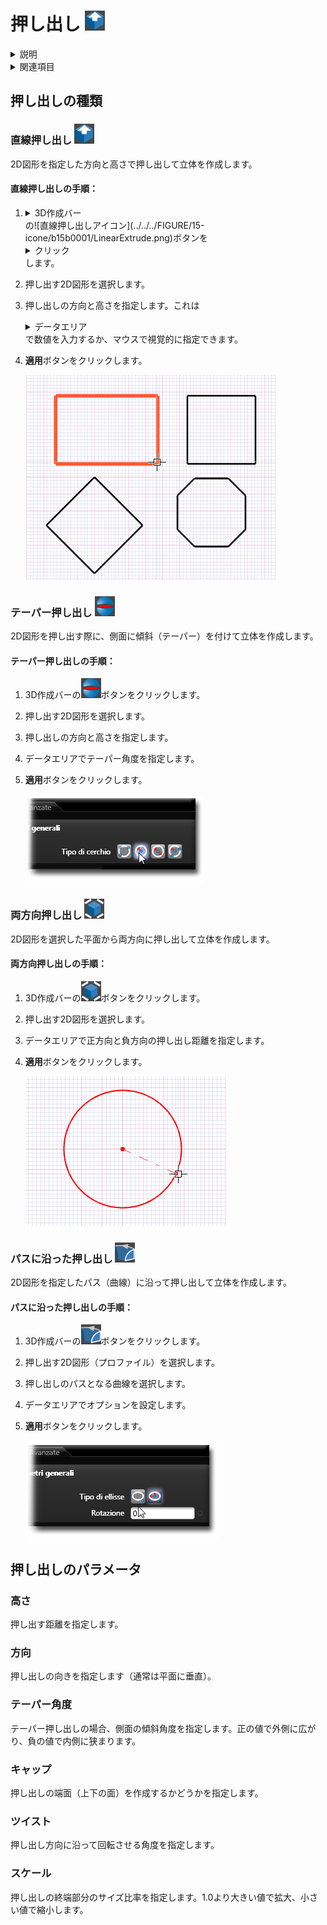 # 押し出し ![押し出しアイコン](../../../FIGURE/15-icone/b15b0001/Extrude.png)

<details>
<summary>説明</summary>

押し出し（エクストルージョン）は、2次元の図形に高さを与えて3次元の立体を作成する操作です。閉じた2D図形（円、長方形、多角形など）から立体を作成する最も基本的な方法です。

押し出し操作には、直線押し出しとテーパー（傾斜）押し出しがあります。
</details>

<details>
<summary>関連項目</summary>

* [コントロール- キー - 指示](../_HTM_PARTI/H1-barreS-C.md#コントロール-キー-指示)
* [ビューの管理](../../../_USO-bSuiteComuni/Gestione-viste.md)
* [オブジェクトの表示方法](../../../_USO-bSuiteComuni/visualiz-oggetti.md)
* [平面図形または3D図形を作成する](../02-Nozioni/Dis-figure.md#平面図形または3D図形を作成する)

**描画の概念：**
* [構成平面](../02-Nozioni/PianoCostr.md)
* [3Dモデリングの基本](../03-Nozioni3D/Modeling-base.md)
* [2Dジオメトリ](../04-Geo2D/02-04-00_overview.md)
</details>

## 押し出しの種類

### 直線押し出し ![直線押し出しアイコン](../../../FIGURE/15-icone/b15b0001/LinearExtrude.png)

2D図形を指定した方向と高さで押し出して立体を作成します。

#### 直線押し出しの手順：

1. <details><summary>3D作成バー</summary>3Dモデリングツールを一覧表示するバー。</details>の![直線押し出しアイコン](../../../FIGURE/15-icone/b15b0001/LinearExtrude.png)ボタンを<details><summary>クリック</summary>（1）画面上のポインタの下にあるオブジェクト（アイコン、ボタンなど）の上でマウスボタンを押す（そしてすぐに離す）行為を示します。（2）（動詞）選択したコマンドの機能を有効にするため、マウスの左ボタンを押してすぐに離します。</details>します。
2. 押し出す2D図形を選択します。
3. 押し出しの方向と高さを指定します。これは<details><summary>データエリア</summary>データ入力用の特定のエリアを定義する一般的な用語です。</details>で数値を入力するか、マウスで視覚的に指定できます。
4. **適用**ボタンをクリックします。

   ![直線押し出しの例](../../../FIGURE/10-videateComplete/arte4/b10b0706.gif)

### テーパー押し出し ![テーパー押し出しアイコン](../../../FIGURE/15-icone/b15b0001/TaperedExtrude.png)

2D図形を押し出す際に、側面に傾斜（テーパー）を付けて立体を作成します。

#### テーパー押し出しの手順：

1. 3D作成バーの![テーパー押し出しアイコン](../../../FIGURE/15-icone/b15b0001/TaperedExtrude.png)ボタンをクリックします。
2. 押し出す2D図形を選択します。
3. 押し出しの方向と高さを指定します。
4. データエリアでテーパー角度を指定します。
5. **適用**ボタンをクリックします。

   ![テーパー押し出しの例](../../../FIGURE/10-videateComplete/arte4/b10b0707.gif)

### 両方向押し出し ![両方向押し出しアイコン](../../../FIGURE/15-icone/b15b0001/BidirectionalExtrude.png)

2D図形を選択した平面から両方向に押し出して立体を作成します。

#### 両方向押し出しの手順：

1. 3D作成バーの![両方向押し出しアイコン](../../../FIGURE/15-icone/b15b0001/BidirectionalExtrude.png)ボタンをクリックします。
2. 押し出す2D図形を選択します。
3. データエリアで正方向と負方向の押し出し距離を指定します。
4. **適用**ボタンをクリックします。

   ![両方向押し出しの例](../../../FIGURE/10-videateComplete/arte4/b10b0708.gif)

### パスに沿った押し出し ![パス押し出しアイコン](../../../FIGURE/15-icone/b15b0001/PathExtrude.png)

2D図形を指定したパス（曲線）に沿って押し出して立体を作成します。

#### パスに沿った押し出しの手順：

1. 3D作成バーの![パス押し出しアイコン](../../../FIGURE/15-icone/b15b0001/PathExtrude.png)ボタンをクリックします。
2. 押し出す2D図形（プロファイル）を選択します。
3. 押し出しのパスとなる曲線を選択します。
4. データエリアでオプションを設定します。
5. **適用**ボタンをクリックします。

   ![パスに沿った押し出しの例](../../../FIGURE/10-videateComplete/arte4/b10b0709.gif)

## 押し出しのパラメータ

### 高さ
押し出す距離を指定します。

### 方向
押し出しの向きを指定します（通常は平面に垂直）。

### テーパー角度
テーパー押し出しの場合、側面の傾斜角度を指定します。正の値で外側に広がり、負の値で内側に狭まります。

### キャップ
押し出しの端面（上下の面）を作成するかどうかを指定します。

### ツイスト
押し出し方向に沿って回転させる角度を指定します。

### スケール
押し出しの終端部分のサイズ比率を指定します。1.0より大きい値で拡大、小さい値で縮小します。 